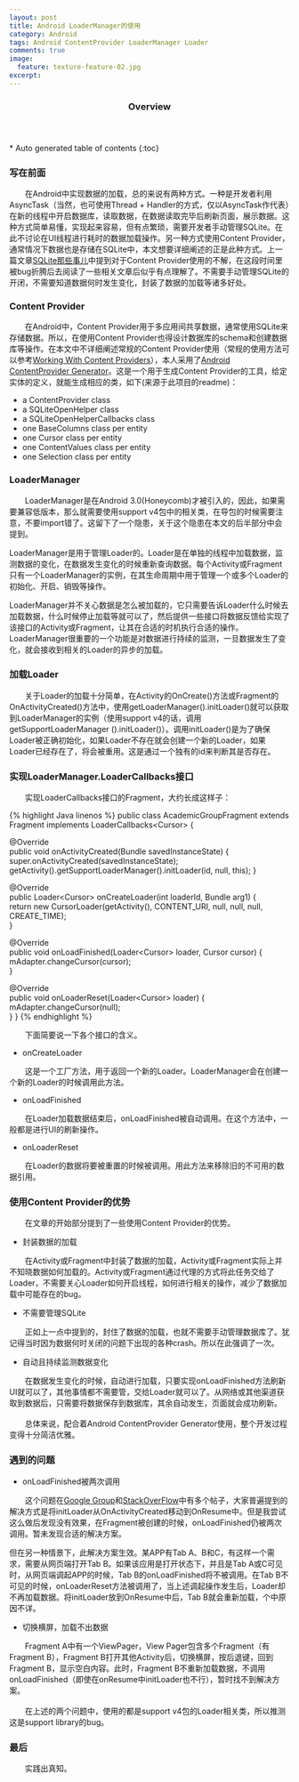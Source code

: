 ```yaml
---
layout: post
title: Android LoaderManager的使用
category: Android
tags: Android ContentProvider LoaderManager Loader
comments: true
image:
  feature: texture-feature-02.jpg
excerpt: 
---
```


<section id="table-of-contents" class="toc">
  <header>
    <h3>Overview</h3>
  </header>
<div id="drawer" markdown="1">
*  Auto generated table of contents
{:toc}
</div>
</section>

### 写在前面

&emsp;&emsp;在Android中实现数据的加载，总的来说有两种方式。一种是开发者利用AsyncTask（当然，也可使用Thread + Handler的方式，仅以AsyncTask作代表）在新的线程中开启数据库，读取数据，在数据读取完毕后刷新页面，展示数据。这种方式简单易懂，实现起来容易，但有点繁琐，需要开发者手动管理SQLite。在此不讨论在UI线程进行耗时的数据加载操作。另一种方式使用Content Provider，通常情况下数据也是存储在SQLite中，本文想要详细阐述的正是此种方式。上一篇文章[SQLite那些事儿](http://echo.vars.me/android/sqlite/)中提到对于Content Provider使用的不解，在这段时间里被bug折腾后去阅读了一些相关文章后似乎有点理解了。不需要手动管理SQLite的开闭，不需要知道数据何时发生变化，封装了数据的加载等诸多好处。

### Content Provider

&emsp;&emsp;在Android中，Content Provider用于多应用间共享数据，通常使用SQLite来存储数据。所以，在使用Content Provider也得设计数据库的schema和创建数据库等操作。在本文中不详细阐述常规的Content Provider使用（常规的使用方法可以参考[Working With Content Providers](http://code.tutsplus.com/tutorials/android-sdk_content-providers--mobile-5549)），本人采用了[Android ContentProvider Generator](https://github.com/BoD/android-contentprovider-generator)。这是一个用于生成Content Provider的工具，给定实体的定义，就能生成相应的类，如下(来源于此项目的readme)：

* a ContentProvider class
* a SQLiteOpenHelper class
* a SQLiteOpenHelperCallbacks class
* one BaseColumns class per entity
* one Cursor class per entity
* one ContentValues class per entity
* one Selection class per entity

### LoaderManager

&emsp;&emsp;LoaderManager是在Android 3.0(Honeycomb)才被引入的，因此，如果需要兼容低版本，那么就需要使用support v4包中的相关类，在导包的时候需要注意，不要import错了。这留下了一个隐患，关于这个隐患在本文的后半部分中会提到。

LoaderManager是用于管理Loader的。Loader是在单独的线程中加载数据，监测数据的变化，在数据发生变化的时候重新查询数据。每个Activity或Fragment只有一个LoaderManager的实例，在其生命周期中用于管理一个或多个Loader的初始化、开启、销毁等操作。

LoaderManager并不关心数据是怎么被加载的，它只需要告诉Loader什么时候去加载数据，什么时候停止加载等就可以了，然后提供一些接口将数据反馈给实现了该接口的Activity或Fragment，让其在合适的时机执行合适的操作。LoaderManager很重要的一个功能是对数据进行持续的监测，一旦数据发生了变化，就会接收到相关的Loader的异步的加载。

### 加载Loader

&emsp;&emsp;关于Loader的加载十分简单，在Activity的OnCreate()方法或Fragment的OnActivityCreated()方法中，使用getLoaderManager().initLoader()就可以获取到LoaderManager的实例（使用support v4的话，调用getSupportLoaderManager
().initLoader()）。调用initLoader()是为了确保Loader被正确初始化，如果Loader不存在就会创建一个新的Loader，如果Loader已经存在了，将会被重用。这是通过一个独有的id来判断其是否存在。

### 实现LoaderManager.LoaderCallbacks接口

&emsp;&emsp;实现LoaderCallbacks接口的Fragment，大约长成这样子：

{% highlight Java linenos %}
public class AcademicGroupFragment extends Fragment implements LoaderCallbacks\<Cursor\> {

@Override  
public void onActivityCreated(Bundle savedInstanceState) {  
    super.onActivityCreated(savedInstanceState);
getActivity().getSupportLoaderManager().initLoader(id, null, this);
}

@Override  
public Loader\<Cursor\> onCreateLoader(int loaderId, Bundle arg1) {  
    return new CursorLoader(getActivity(), CONTENT_URI, null, null, null, CREATE_TIME);  
}  
  
@Override  
public void onLoadFinished(Loader\<Cursor\> loader, Cursor cursor) {  
    mAdapter.changeCursor(cursor);  
}  
  
@Override  
public void onLoaderReset(Loader\<Cursor\> loader) {  
    mAdapter.changeCursor(null);  
}
}
{% endhighlight %}

&emsp;&emsp;下面简要说一下各个接口的含义。

* onCreateLoader

&emsp;&emsp;这是一个工厂方法，用于返回一个新的Loader。LoaderManager会在创建一个新的Loader的时候调用此方法。

* onLoadFinished

&emsp;&emsp;在Loader加载数据结束后，onLoadFinished被自动调用。在这个方法中，一般都是进行UI的刷新操作。

* onLoaderReset

&emsp;&emsp;在Loader的数据将要被重置的时候被调用。用此方法来移除旧的不可用的数据引用。

### 使用Content Provider的优势

&emsp;&emsp;在文章的开始部分提到了一些使用Content Provider的优势。

* 封装数据的加载

&emsp;&emsp;在Activity或Fragment中封装了数据的加载，Activity或Fragment实际上并不知晓数据如何加载的。Activity或Fragment通过代理的方式将此任务交给了Loader，不需要关心Loader如何开启线程，如何进行相关的操作，减少了数据加载中可能存在的bug。

* 不需要管理SQLite

&emsp;&emsp;正如上一点中提到的，封住了数据的加载，也就不需要手动管理数据库了。犹记得当时因为数据何时关闭的问题下出现的各种crash。所以在此强调了一次。

* 自动且持续监测数据变化

&emsp;&emsp;在数据发生变化的时候，自动进行加载，只要实现onLoadFinished方法刷新UI就可以了，其他事情都不需要管，交给Loader就可以了。从网络或其他渠道获取到数据后，只需要将数据保存到数据库，其余自动发生，页面就会成功刷新。
<br><br>
&emsp;&emsp;总体来说，配合着Android ContentProvider Generator使用，整个开发过程变得十分简洁优雅。

### 遇到的问题

* onLoadFinished被两次调用

&emsp;&emsp;这个问题在[Google Group](https://groups.google.com/forum/#!topic/android-developers/vc4-RUri9k8)和[StackOverFlow](http://stackoverflow.com/questions/11293441/android-loadercallbacks-onloadfinished-called-twice)中有多个帖子，大家普遍提到的解决方式是将initLoader从OnActivityCreated移动到OnResume中。但是我尝试这么做后发现没有效果，在Fragment被创建的时候，onLoadFinished仍被两次调用。暂未发现合适的解决方案。

但在另一种情景下，此解决方案生效。某APP有Tab A、B和C，有这样一个需求，需要从网页端打开Tab B。如果该应用是打开状态下，并且是Tab A或C可见时，从网页端调起APP的时候，Tab B的onLoadFinished将不被调用。在Tab B不可见的时候，onLoaderReset方法被调用了，当上述调起操作发生后，Loader却不再加载数据。将initLoader放到OnResume中后，Tab B就会重新加载，个中原因不详。

* 切换横屏，加载不出数据

&emsp;&emsp;Fragment A中有一个ViewPager，View Pager包含多个Fragment（有Fragment B），Fragment B打开其他Activity后，切换横屏，按后退键，回到Fragment B，显示空白内容。此时，Fragment B不重新加载数据，不调用onLoadFinished（即使在onResume中initLoader也不行），暂时找不到解决方案。
<br><br>
&emsp;&emsp;在上述的两个问题中，使用的都是support v4包的Loader相关类，所以推测这是support library的bug。

### 最后

&emsp;&emsp;实践出真知。
